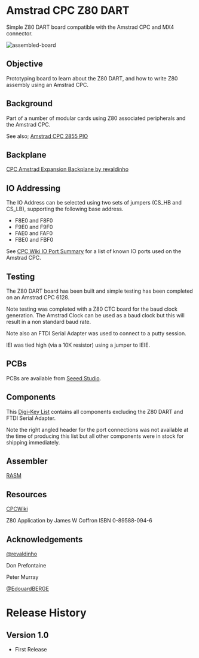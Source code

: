# Amstrad CPC Z80 DART
Simple Z80 DART board compatible with the Amstrad CPC and MX4 connector.

![assembled-board](https://github.com/rabs664/Amstrad-CPC-Z80-DART/assets/105534000/911a2592-647b-4e45-a5e4-09c798dff751)

## Objective
Prototyping board to learn about the Z80 DART, and how to write Z80 assembly using an Amstrad CPC.

## Background
Part of a number of modular cards using Z80 associated peripherals and the Amstrad CPC.

See also;
[Amstrad CPC 2855 PIO](https://github.com/rabs664/Amstrad-CPC-8255-PIO)

## Backplane
[CPC Amstrad Expansion Backplane by revaldinho](https://github.com/revaldinho/cpc_ram_expansion/wiki/CPC-Expansion-Backplane)

## IO Addressing
The IO Address can be selected using two sets of jumpers (CS_HB and CS_LB), supporting the following base address.

* F8E0 and F8F0
* F9E0 and F9F0
* FAE0 and FAF0
* FBE0 and FBF0

See [CPC Wiki IO Port Summary](https://www.cpcwiki.eu/index.php/I/O_Port_Summary) for a list of known IO ports used on the Amstrad CPC.

## Testing
The Z80 DART board has been built and simple testing has been completed on an Amstrad CPC 6128.

Note testing was completed with a Z80 CTC board for the baud clock generation. The Amstrad Clock can be used as a baud clock but this will result in a non standard baud rate.

Note also an FTDI Serial Adapter was used to connect to a putty session.

IEI was tied high (via a 10K resistor) using a jumper to IEIE. 

## PCBs
PCBs are available from [Seeed Studio](https://www.seeedstudio.com/Simple-Z80-DART-board-compatible-with-the-Amstrad-CPC-and-MX4-connecto-g-1395237).

## Components
This [Digi-Key List](https://www.digikey.co.uk/en/mylists/list/F0CQ96V54G) contains all components excluding the Z80 DART and FTDI Serial Adapter.

Note the right angled header for the port connections was not available at the time of producing this list but all other components were in stock for shipping immediately.

## Assembler
[RASM](https://github.com/EdouardBERGE/rasm)

## Resources
[CPCWiki](https://www.cpcwiki.eu/index.php/Main_Page)

Z80 Application by James W Coffron ISBN 0-89588-094-6

## Acknowledgements
[@revaldinho](https://github.com/revaldinho)

Don Prefontaine 

Peter Murray

[@EdouardBERGE](https://github.com/EdouardBERGE)

# Release History
## Version 1.0
* First Release
